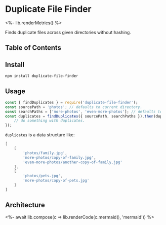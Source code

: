 # Duplicate File Finder

<%- lib.renderMetrics() %>

Finds duplicate files across given directories without hashing.

## Table of Contents

<!-- START doctoc generated TOC please keep comment here to allow auto update -->
<!-- END doctoc generated TOC please keep comment here to allow auto update -->

## Install

```
npm install duplicate-file-finder
```

## Usage

```js
const { findDuplicates } = require('duplicate-file-finder');
const sourcePath = 'photos'; // defaults to current directory.
const searchPaths = ['more-photos', 'even-more-photos']; // defaults to empty.
const duplicates = findDuplicates({ sourcePath, searchPaths }).then(duplicates => {
    // do something with duplicates.
});
```

`duplicates` is a data structure like:

```js
[
    [
        'photos/family.jpg',
        'more-photos/copy-of-family.jpg',
        'even-more-photos/another-copy-of-family.jpg'
    ],
    [
        'photos/pets.jpg',
        'more-photos/copy-of-pets.jpg'
    ]
]
```

## Architecture

<%- await lib.compose(c => lib.renderCode(c.mermaid(), 'mermaid')) %>
